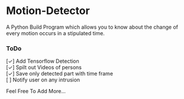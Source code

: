 # Motion-Detector


A Python Build Program which allows you to know about the change of every motion occurs in a stipulated time.


### ToDo
[✓] Add Tensorflow Detection <br>
[✓] Spilt out Videos of persons<br>
[✓] Save only detected part with time frame<br>
[ ] Notify user on any intrusion<br>

Feel Free To Add More...
